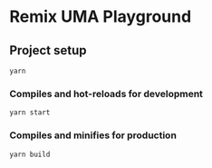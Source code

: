 # Remix UMA Playground

## Project setup
```
yarn
```

### Compiles and hot-reloads for development
```
yarn start
```

### Compiles and minifies for production
```
yarn build
```
